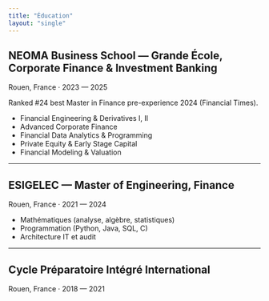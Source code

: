 ```yaml
---
title: "Éducation"
layout: "single"
---
```


## NEOMA Business School — Grande École, Corporate Finance & Investment Banking
Rouen, France · 2023 — 2025

Ranked #24 best Master in Finance pre-experience 2024 (Financial Times).

- Financial Engineering & Derivatives I, II
- Advanced Corporate Finance
- Financial Data Analytics & Programming
- Private Equity & Early Stage Capital
- Financial Modeling & Valuation

---

## ESIGELEC — Master of Engineering, Finance
Rouen, France · 2021 — 2024

- Mathématiques (analyse, algèbre, statistiques)
- Programmation (Python, Java, SQL, C)
- Architecture IT et audit

---

## Cycle Préparatoire Intégré International
Rouen, France · 2018 — 2021


